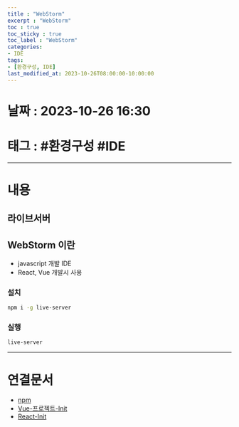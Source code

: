 ```yaml
---
title : "WebStorm"
excerpt : "WebStorm"
toc : true
toc_sticky : true
toc_label : "WebStorm"
categories:
- IDE
tags:
- [환경구성, IDE]
last_modified_at: 2023-10-26T08:00:00-10:00:00
---
```


# 날짜 : 2023-10-26 16:30

# 태그 : #환경구성 #IDE
---

# 내용

## 라이브서버

## WebStorm 이란
- javascript 개발 IDE
- React, Vue 개발시 사용

### 설치

```bash
npm i -g live-server
```

### 실행

```bash
live-server
```

---

# 연결문서
- [npm](../../nodejs/nodejs-npm)
- [Vue-프로젝트-Init](../../vuestudy/vuestudy-Vue프로젝트Init)
- [React-Init](../../reactstudy/reactstudy-ReactInit)